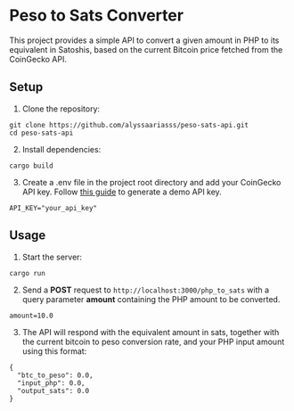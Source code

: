 # Peso to Sats Converter

This project provides a simple API to convert a given amount in PHP to its equivalent in Satoshis, based on the current Bitcoin price fetched from the CoinGecko API.

## Setup

1. Clone the repository:
```
git clone https://github.com/alyssaariasss/peso-sats-api.git
cd peso-sats-api
```

2. Install dependencies:
```
cargo build
```

3. Create a .env file in the project root directory and add your CoinGecko API key. Follow [this guide](https://support.coingecko.com/hc/en-us/articles/21880397454233-User-Guide-How-to-sign-up-for-CoinGecko-Demo-API-and-generate-an-API-key) to generate a demo API key.
```
API_KEY="your_api_key"
```

## Usage

1. Start the server:
```
cargo run
```

2. Send a **POST** request to `http://localhost:3000/php_to_sats` with a query parameter **amount** containing the PHP amount to be converted.
```
amount=10.0
```

3. The API will respond with the equivalent amount in sats, together with the current bitcoin to peso conversion rate, and your PHP input amount using this format:
```
{
  "btc_to_peso": 0.0,
  "input_php": 0.0,
  "output_sats": 0.0
}
```
